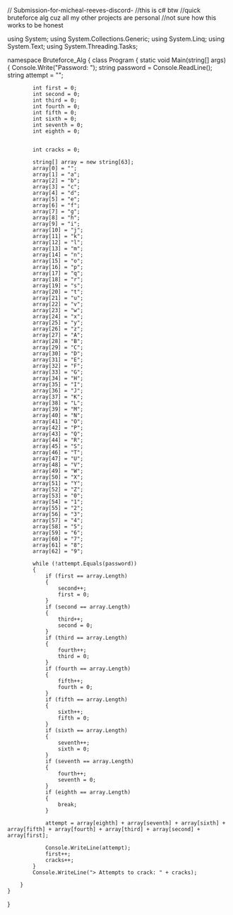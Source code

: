 // Submission-for-micheal-reeves-discord-
//this is c# btw
//quick bruteforce alg cuz all my other projects are personal
//not sure how this works to be honest


using System;
using System.Collections.Generic;
using System.Linq;
using System.Text;
using System.Threading.Tasks;


namespace Bruteforce_Alg
{
    class Program
    {
        static void Main(string[] args)
        {
            Console.Write("Password: ");
            string password = Console.ReadLine();
            string attempt = "";

            int first = 0;
            int second = 0;
            int third = 0;
            int fourth = 0;
            int fifth = 0;
            int sixth = 0;
            int seventh = 0;
            int eighth = 0;


            int cracks = 0;

            string[] array = new string[63];
            array[0] = "";
            array[1] = "a";
            array[2] = "b";
            array[3] = "c";
            array[4] = "d";
            array[5] = "e";
            array[6] = "f";
            array[7] = "g";
            array[8] = "h";
            array[9] = "i";
            array[10] = "j";
            array[11] = "k";
            array[12] = "l";
            array[13] = "m";
            array[14] = "n";
            array[15] = "o";
            array[16] = "p";
            array[17] = "q";
            array[18] = "r";
            array[19] = "s";
            array[20] = "t";
            array[21] = "u";
            array[22] = "v";
            array[23] = "w";
            array[24] = "x";
            array[25] = "y";
            array[26] = "z";
            array[27] = "A";
            array[28] = "B";
            array[29] = "C";
            array[30] = "D";
            array[31] = "E";
            array[32] = "F";
            array[33] = "G";
            array[34] = "H";
            array[35] = "I";
            array[36] = "J";
            array[37] = "K";
            array[38] = "L";
            array[39] = "M";
            array[40] = "N";
            array[41] = "O";
            array[42] = "P";
            array[43] = "Q";
            array[44] = "R";
            array[45] = "S";
            array[46] = "T";
            array[47] = "U";
            array[48] = "V";
            array[49] = "W";
            array[50] = "X";
            array[51] = "Y";
            array[52] = "Z";
            array[53] = "0";
            array[54] = "1";
            array[55] = "2";
            array[56] = "3";
            array[57] = "4";
            array[58] = "5";
            array[59] = "6";
            array[60] = "7";
            array[61] = "8";
            array[62] = "9";

            while (!attempt.Equals(password))
            {
                if (first == array.Length)
                {
                    second++;
                    first = 0;
                }
                if (second == array.Length)
                {
                    third++;
                    second = 0;
                }
                if (third == array.Length)
                {
                    fourth++;
                    third = 0;
                }
                if (fourth == array.Length)
                {
                    fifth++;
                    fourth = 0;
                }
                if (fifth == array.Length)
                {
                    sixth++;
                    fifth = 0;
                }
                if (sixth == array.Length)
                {
                    seventh++;
                    sixth = 0;
                }
                if (seventh == array.Length)
                {
                    fourth++;
                    seventh = 0;
                }
                if (eighth == array.Length)
                {
                    break;
                }

                attempt = array[eighth] + array[seventh] + array[sixth] + array[fifth] + array[fourth] + array[third] + array[second] + array[first];

                Console.WriteLine(attempt);
                first++;
                cracks++;
            }
            Console.WriteLine("> Attempts to crack: " + cracks);

        }
    }
}
